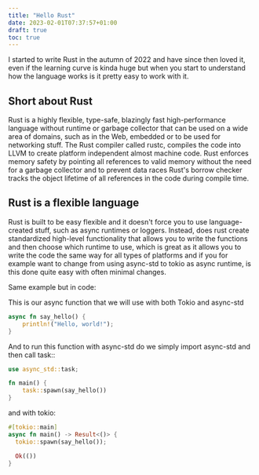 ```yaml
---
title: "Hello Rust"
date: 2023-02-01T07:37:57+01:00
draft: true
toc: true
---
```

I started to write Rust in the autumn of 2022 and have since then loved it, even if the learning curve is kinda huge but when you start to understand how the language works is it pretty easy to work with it.

## Short about Rust
Rust is a highly flexible, type-safe, blazingly fast high-performance language without runtime or garbage collector that can be used on a wide area of domains, such as in the Web, embedded or to be used for networking stuff. The Rust compiler called rustc, compiles the code into LLVM to create platform independent almost machine code. Rust enforces memory safety by pointing all references to valid memory without the need for a garbage collector and to prevent data races Rust's borrow checker tracks the object lifetime of all references in the code during compile time.

## Rust is a flexible language
Rust is built to be easy flexible and it doesn't force you to use language-created stuff, such as async runtimes or loggers. Instead, does rust create standardized high-level functionality that allows you to write the functions and then choose which runtime to use, which is great as it allows you to write the code the same way for all types of platforms and if you for example want to change from using async-std to tokio as async runtime, is this done quite easy with often minimal changes.

Same example but in code:

This is our async function that we will use with both Tokio and async-std 
```rust
async fn say_hello() {
    println!("Hello, world!");
}
```
And to run this function with async-std do we simply import async-std and then call task::

```rust
use async_std::task;

fn main() {
    task::spawn(say_hello())
}
```

and with tokio:

```rust
#[tokio::main]
async fn main() -> Result<()> {
  tokio::spawn(say_hello());

  Ok(())
}
```


